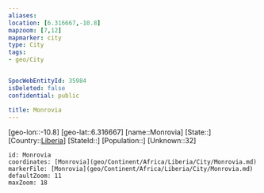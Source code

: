 ```yaml
---
aliases: 
location: [6.316667,-10.8]
mapzoom: [7,12] 
mapmarker: city 
type: City
tags:
- geo/City


SpocWebEntityId: 35984
isDeleted: false
confidential: public

title: Monrovia
---
```

[geo-lon::-10.8]
[geo-lat::6.316667]
[name::Monrovia]
[State::]
[Country::[Liberia](geo/Continent/Africa/Liberia.md)]
[StateId::]
[Population::]
[Unknown::32]


```leaflet
id: Monrovia
coordinates: [Monrovia](geo/Continent/Africa/Liberia/City/Monrovia.md)
markerFile: [Monrovia](geo/Continent/Africa/Liberia/City/Monrovia.md)
defaultZoom: 11 
maxZoom: 18
```


